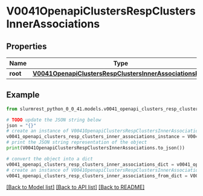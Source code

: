 # V0041OpenapiClustersRespClustersInnerAssociations


## Properties

Name | Type | Description | Notes
------------ | ------------- | ------------- | -------------
**root** | [**V0041OpenapiClustersRespClustersInnerAssociationsRoot**](V0041OpenapiClustersRespClustersInnerAssociationsRoot.md) |  | [optional] 

## Example

```python
from slurmrest_python_0_0_41.models.v0041_openapi_clusters_resp_clusters_inner_associations import V0041OpenapiClustersRespClustersInnerAssociations

# TODO update the JSON string below
json = "{}"
# create an instance of V0041OpenapiClustersRespClustersInnerAssociations from a JSON string
v0041_openapi_clusters_resp_clusters_inner_associations_instance = V0041OpenapiClustersRespClustersInnerAssociations.from_json(json)
# print the JSON string representation of the object
print(V0041OpenapiClustersRespClustersInnerAssociations.to_json())

# convert the object into a dict
v0041_openapi_clusters_resp_clusters_inner_associations_dict = v0041_openapi_clusters_resp_clusters_inner_associations_instance.to_dict()
# create an instance of V0041OpenapiClustersRespClustersInnerAssociations from a dict
v0041_openapi_clusters_resp_clusters_inner_associations_from_dict = V0041OpenapiClustersRespClustersInnerAssociations.from_dict(v0041_openapi_clusters_resp_clusters_inner_associations_dict)
```
[[Back to Model list]](../README.md#documentation-for-models) [[Back to API list]](../README.md#documentation-for-api-endpoints) [[Back to README]](../README.md)


